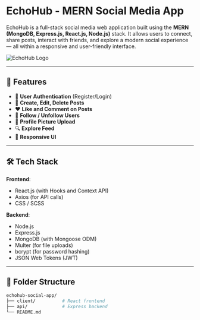 # EchoHub - MERN Social Media App

EchoHub is a full-stack social media web application built using the **MERN (MongoDB, Express.js, React.js, Node.js)** stack. It allows users to connect, share posts, interact with friends, and explore a modern social experience — all within a responsive and user-friendly interface.

![EchoHub Logo](public/logo.png)

---

## 🚀 Features

- 🔐 **User Authentication** (Register/Login)
- 📝 **Create, Edit, Delete Posts**
- ❤️ **Like and Comment on Posts**
- 👥 **Follow / Unfollow Users**
- 📸 **Profile Picture Upload**
- 🔍 **Explore Feed**
- 📱 **Responsive UI**

---

## 🛠️ Tech Stack

**Frontend**:  
- React.js (with Hooks and Context API)
- Axios (for API calls)
- CSS / SCSS

**Backend**:  
- Node.js
- Express.js
- MongoDB (with Mongoose ODM)
- Multer (for file uploads)
- bcrypt (for password hashing)
- JSON Web Tokens (JWT)

---

## 📁 Folder Structure

```bash
echohub-social-app/
├── client/          # React frontend
├── api/             # Express backend
└── README.md
